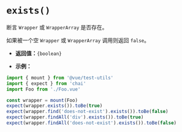 # `exists()`

断言 `Wrapper` 或 `WrapperArray` 是否存在。

如果被一个空 `Wrapper` 或 `WrapperArray` 调用则返回 `false`。

- **返回值：**`{boolean}`

- **示例：**

```js
import { mount } from '@vue/test-utils'
import { expect } from 'chai'
import Foo from './Foo.vue'

const wrapper = mount(Foo)
expect(wrapper.exists()).toBe(true)
expect(wrapper.find('does-not-exist').exists()).toBe(false)
expect(wrapper.findAll('div').exists()).toBe(true)
expect(wrapper.findAll('does-not-exist').exists()).toBe(false)
```
